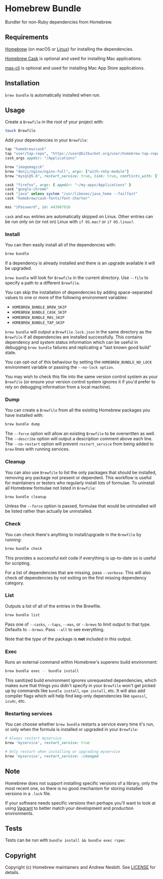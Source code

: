 # Homebrew Bundle

Bundler for non-Ruby dependencies from Homebrew.

## Requirements

[Homebrew](https://github.com/Homebrew/brew) (on macOS or [Linux](https://docs.brew.sh/Homebrew-on-Linux)) for installing the dependencies.

[Homebrew Cask](https://github.com/Homebrew/homebrew-cask) is optional and used for installing Mac applications.

[mas-cli](https://github.com/argon/mas) is optional and used for installing Mac App Store applications.

## Installation

`brew bundle` is automatically installed when run.

## Usage

Create a `Brewfile` in the root of your project with:

```bash
touch Brewfile
```

Add your dependencies in your `Brewfile`:

```ruby
tap "homebrew/cask"
tap "user/tap-repo", "https://user@bitbucket.org/user/homebrew-tap-repo.git"
cask_args appdir: "/Applications"

brew "imagemagick"
brew "denji/nginx/nginx-full", args: ["with-rmtp-module"]
brew "mysql@5.6", restart_service: true, link: true, conflicts_with: ["mysql"]

cask "firefox", args: { appdir: "~/my-apps/Applications" }
cask "google-chrome"
cask "java" unless system "/usr/libexec/java_home --failfast"
cask "homebrew/cask-fonts/font-charter"

mas "1Password", id: 443987910
```

`cask` and `mas` entries are automatically skipped on Linux.
Other entries can be run only on (or not on) Linux with `if OS.mac?` or `if OS.linux?`.

### Install

You can then easily install all of the dependencies with:

```bash
brew bundle
```

If a dependency is already installed and there is an upgrade available it will be upgraded.

`brew bundle` will look for `Brewfile` in the current directory. Use `--file` to specify a path to a different `Brewfile`.

You can skip the installation of dependencies by adding space-separated values to one or more of the following environment variables:

- `HOMEBREW_BUNDLE_BREW_SKIP`
- `HOMEBREW_BUNDLE_CASK_SKIP`
- `HOMEBREW_BUNDLE_MAS_SKIP`
- `HOMEBREW_BUNDLE_TAP_SKIP`

`brew bundle` will output a `Brewfile.lock.json` in the same directory as the `Brewfile` if all dependencies are installed successfully. This contains dependency and system status information which can be useful in debugging `brew bundle` failures and replicating a "last known good build" state.

You can opt-out of this behaviour by setting the `HOMEBREW_BUNDLE_NO_LOCK` environment variable or passing the `--no-lock option`.

You may wish to check this file into the same version control system as your `Brewfile` (or ensure your version control system ignores it if you'd prefer to rely on debugging information from a local machine).

### Dump

You can create a `Brewfile` from all the existing Homebrew packages you have installed with:

```bash
brew bundle dump
```

The `--force` option will allow an existing `Brewfile` to be overwritten as well.
The `--describe` option will output a description comment above each line.
The `--no-restart` option will prevent `restart_service` from being added to ``brew`` lines with running services.

### Cleanup

You can also use `Brewfile` to list the only packages that should be installed, removing any package not present or dependent. This workflow is useful for maintainers or testers who regularly install lots of formulae. To uninstall all Homebrew formulae not listed in `Brewfile`:

```bash
brew bundle cleanup
```

Unless the `--force` option is passed, formulae that would be uninstalled will be listed rather than actually be uninstalled.

### Check

You can check there's anything to install/upgrade in the `Brewfile` by running:

```bash
brew bundle check
```

This provides a successful exit code if everything is up-to-date so is useful for scripting.

For a list of dependencies that are missing, pass `--verbose`. This will also check _all_ dependencies by not exiting on the first missing dependency category.

### List

Outputs a list of all of the entries in the Brewfile.

```bash
brew bundle list
```

Pass one of `--casks`, `--taps`, `--mas`, or `--brews` to limit output to that type. Defaults to `--brews`. Pass `--all` to see everything.

Note that the _type_ of the package is **not** included in this output.

### Exec

Runs an external command within Homebrew's superenv build environment:

```bash
brew bundle exec -- bundle install
```

This sanitized build environment ignores unrequested dependencies, which makes sure that things you didn't specify in your `Brewfile` won't get picked up by commands like `bundle install`, `npm install`, etc. It will also add compiler flags which will help find keg-only dependencies like `openssl`, `icu4c`, etc.

### Restarting services

You can choose whether `brew bundle` restarts a service every time it's run, or
only when the formula is installed or upgraded in your `Brewfile`:

```ruby
# Always restart myservice
brew 'myservice', restart_service: true

# Only restart when installing or upgrading myservice
brew 'myservice', restart_service: :changed
```

## Note

Homebrew does not support installing specific versions of a library, only the most recent one, so there is no good mechanism for storing installed versions in a `.lock` file.

If your software needs specific versions then perhaps you'll want to look at using [Vagrant](https://vagrantup.com/) to better match your development and production environments.

## Tests

Tests can be run with `bundle install && bundle exec rspec`

## Copyright

Copyright (c) Homebrew maintainers and Andrew Nesbitt. See [LICENSE](https://github.com/Homebrew/homebrew-bundle/blob/master/LICENSE) for details.
